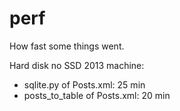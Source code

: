 # perf

How fast some things went.

Hard disk no SSD 2013 machine:

- sqlite.py of Posts.xml: 25 min
- posts_to_table of Posts.xml: 20 min
